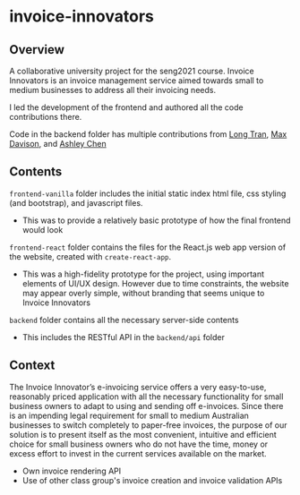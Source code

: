 # invoice-innovators

## Overview

A collaborative university project for the seng2021 course. Invoice Innovators is an invoice management service aimed towards small to medium businesses to address all their invoicing needs.

I led the development of the frontend and authored all the code contributions there.

Code in the backend folder has multiple contributions from [Long Tran](https://github.com/bfgfdsu2), [Max Davison](https://github.com/MaxDavison41), and [Ashley Chen](https://github.com/4shleyc)

## Contents

`frontend-vanilla` folder includes the initial static index html file, css styling (and bootstrap), and javascript files.

- This was to provide a relatively basic prototype of how the final frontend would look

`frontend-react` folder contains the files for the React.js web app version of the website, created with `create-react-app`.

- This was a high-fidelity prototype for the project, using important elements of UI/UX design. However due to time constraints, the website may appear overly simple, without branding that seems unique to Invoice Innovators

`backend` folder contains all the necessary server-side contents

- This includes the RESTful API in the `backend/api` folder

## Context

The Invoice Innovator’s e-invoicing service offers a very easy-to-use, reasonably priced application with all the necessary functionality for small business owners to adapt to using and sending off e-invoices. Since there is an impending legal requirement for small to medium Australian businesses to switch completely to paper-free invoices, the purpose of our solution is to present itself as the most convenient, intuitive and efficient choice for small business owners who do not have the time, money or excess effort to invest in the current services available on the market.

- Own invoice rendering API
- Use of other class group's invoice creation and invoice validation APIs
